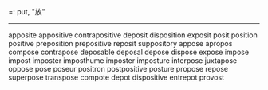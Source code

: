 =: put, "放"

---
apposite
appositive
contrapositive
deposit
disposition
exposit
posit
position
positive
preposition
prepositive
reposit
suppository
appose
apropos
compose
contrapose
deposable
deposal
depose
dispose
expose
impose
impost
imposter
imposthume
imposter
imposture
interpose
juxtapose
oppose
pose
poseur
positron
postpositive
posture
propose
repose
superpose
transpose
compote
depot
dispositive
entrepot
provost
